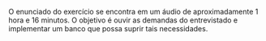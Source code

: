 O enunciado do exercício se encontra em um áudio de aproximadamente 1 hora e 16 minutos. O objetivo é ouvir as demandas do entrevistado e implementar um banco que possa suprir tais necessidades.